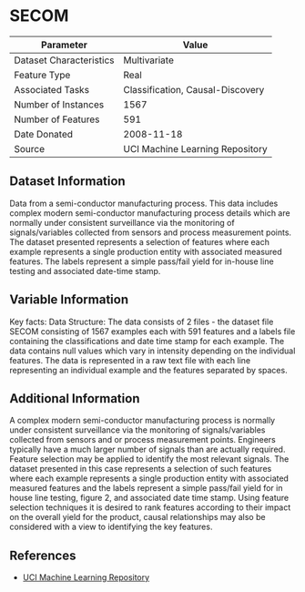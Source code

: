 # SECOM

| Parameter | Value |
| --- | --- |
| Dataset Characteristics | Multivariate |
| Feature Type | Real |
| Associated Tasks | Classification, Causal-Discovery |
| Number of Instances | 1567 |
| Number of Features | 591 |
| Date Donated | 2008-11-18 |
| Source | UCI Machine Learning Repository |

## Dataset Information
Data from a semi-conductor manufacturing process. This data includes complex modern semi-conductor manufacturing process details which are normally under consistent surveillance via the monitoring of signals/variables collected from sensors and process measurement points. The dataset presented represents a selection of features where each example represents a single production entity with associated measured features. The labels represent a simple pass/fail yield for in-house line testing and associated date-time stamp.

## Variable Information
Key facts: Data Structure: The data consists of 2 files - the dataset file SECOM consisting of 1567 examples each with 591 features and a labels file containing the classifications and date time stamp for each example. The data contains null values which vary in intensity depending on the individual features. The data is represented in a raw text file with each line representing an individual example and the features separated by spaces.

## Additional Information
A complex modern semi-conductor manufacturing process is normally under consistent surveillance via the monitoring of signals/variables collected from sensors and or process measurement points. Engineers typically have a much larger number of signals than are actually required. Feature selection may be applied to identify the most relevant signals. The dataset presented in this case represents a selection of such features where each example represents a single production entity with associated measured features and the labels represent a simple pass/fail yield for in house line testing, figure 2, and associated date time stamp. Using feature selection techniques it is desired to rank features according to their impact on the overall yield for the product, causal relationships may also be considered with a view to identifying the key features.

## References
- [UCI Machine Learning Repository](https://archive.ics.uci.edu/ml/datasets/SECOM)

